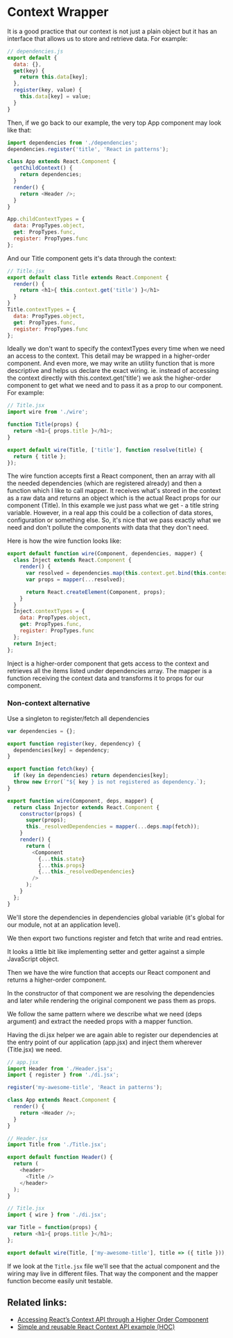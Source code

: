 # Context Wrapper

It is a good practice that our context is not just a plain object but it has an interface that allows us to store and retrieve data. For example:

```javascript
// dependencies.js
export default {
  data: {},
  get(key) {
    return this.data[key];
  },
  register(key, value) {
    this.data[key] = value;
  }
}
```

Then, if we go back to our example, the very top App component may look like that:

```javascript
import dependencies from './dependencies';
dependencies.register('title', 'React in patterns');

class App extends React.Component {
  getChildContext() {
    return dependencies;
  }
  render() {
    return <Header />;
  }
}

App.childContextTypes = {
  data: PropTypes.object,
  get: PropTypes.func,
  register: PropTypes.func
};
```

And our Title component gets it's data through the context:

```javascript
// Title.jsx
export default class Title extends React.Component {
  render() {
    return <h1>{ this.context.get('title') }</h1>
  }
}
Title.contextTypes = {
  data: PropTypes.object,
  get: PropTypes.func,
  register: PropTypes.func
};
```

Ideally we don't want to specify the contextTypes every time when we need an access to the context. This detail may be wrapped in a higher-order component. And even more, we may write an utility function that is more descriptive and helps us declare the exact wiring. ie. instead of accessing the context directly with this.context.get\('title'\) we ask the higher-order component to get what we need and to pass it as a prop to our component. For example:

```javascript
// Title.jsx
import wire from './wire';

function Title(props) {
  return <h1>{ props.title }</h1>;
}

export default wire(Title, ['title'], function resolve(title) {
  return { title };
});
```

The wire function accepts first a React component, then an array with all the needed dependencies \(which are registered already\) and then a function which I like to call mapper. It receives what's stored in the context as a raw data and returns an object which is the actual React props for our component \(Title\). In this example we just pass what we get - a title string variable. However, in a real app this could be a collection of data stores, configuration or something else. So, it's nice that we pass exactly what we need and don't pollute the components with data that they don't need.

Here is how the wire function looks like:

```javascript
export default function wire(Component, dependencies, mapper) {
  class Inject extends React.Component {
    render() {
      var resolved = dependencies.map(this.context.get.bind(this.context));
      var props = mapper(...resolved);

      return React.createElement(Component, props);
    }
  }
  Inject.contextTypes = {
    data: PropTypes.object,
    get: PropTypes.func,
    register: PropTypes.func
  };
  return Inject;
};
```

Inject is a higher-order component that gets access to the context and retrieves all the items listed under dependencies array. The mapper is a function receiving the context data and transforms it to props for our component.

### Non-context alternative

Use a singleton to register/fetch all dependencies

```javascript
var dependencies = {};

export function register(key, dependency) {
  dependencies[key] = dependency;
}

export function fetch(key) {
  if (key in dependencies) return dependencies[key];
  throw new Error(`"${ key } is not registered as dependency.`);
}

export function wire(Component, deps, mapper) {
  return class Injector extends React.Component {
    constructor(props) {
      super(props);
      this._resolvedDependencies = mapper(...deps.map(fetch));
    }
    render() {
      return (
        <Component
          {...this.state}
          {...this.props}
          {...this._resolvedDependencies}
        />
      );
    }
  };
}
```

We'll store the dependencies in dependencies global variable \(it's global for our module, not at an application level\).

We then export two functions register and fetch that write and read entries.

It looks a little bit like implementing setter and getter against a simple JavaScript object.

Then we have the wire function that accepts our React component and returns a higher-order component.

In the constructor of that component we are resolving the dependencies and later while rendering the original component we pass them as props.

We follow the same pattern where we describe what we need \(deps argument\) and extract the needed props with a mapper function.

Having the di.jsx helper we are again able to register our dependencies at the entry point of our application \(app.jsx\) and inject them wherever \(Title.jsx\) we need.

```javascript
// app.jsx
import Header from './Header.jsx';
import { register } from './di.jsx';

register('my-awesome-title', 'React in patterns');

class App extends React.Component {
  render() {
    return <Header />;
  }
}
```

```javascript
// Header.jsx
import Title from './Title.jsx';

export default function Header() {
  return (
    <header>
      <Title />
    </header>
  );
}
```

```javascript
// Title.jsx
import { wire } from './di.jsx';

var Title = function(props) {
  return <h1>{ props.title }</h1>;
};

export default wire(Title, ['my-awesome-title'], title => ({ title }));
```

If we look at the `Title.jsx` file we'll see that the actual component and the wiring may live in different files. That way the component and the mapper function become easily unit testable.

## Related links:

* [Accessing React’s Context API through a Higher Order Component](https://blog.devmountain.com/accessing-reacts-context-api-through-a-higher-order-component/)
* [Simple and reusable React Context API example \(HOC\)](https://medium.com/@niwaa/simple-and-reusable-react-context-api-example-hoc-e1e50c0390ec)

